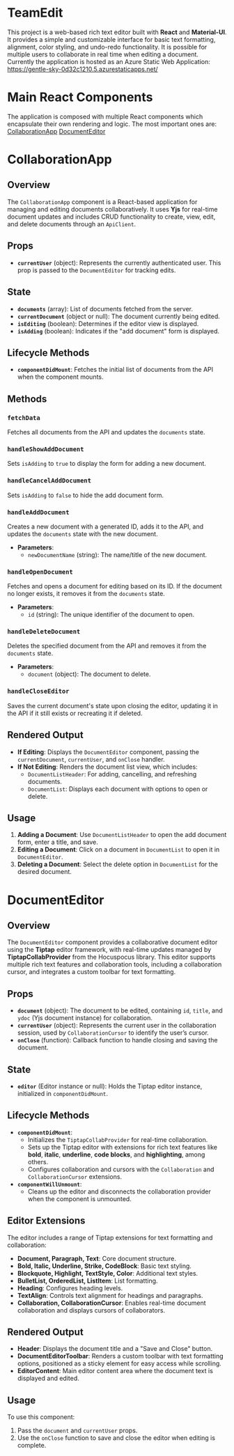 # TeamEdit
This project is a web-based rich text editor built with **React** and **Material-UI**. It provides a simple and customizable interface for basic text formatting, alignment, color styling, and undo-redo functionality. It is possible for multiple users to collaborate in real time when editing a document.
Currently the application is hosted as an Azure Static Web Application: https://gentle-sky-0d32c1210.5.azurestaticapps.net/

# Main React Components
The application is composed with multiple React components which encapsulate their own rendering and logic. The most important ones are:
[CollaborationApp](#CollaborationApp)
[DocumentEditor](#DocumentEditor)

# CollaborationApp

## Overview

The `CollaborationApp` component is a React-based application for managing and editing documents collaboratively. It uses **Yjs** for real-time document updates and includes CRUD functionality to create, view, edit, and delete documents through an `ApiClient`.

## Props

-   **`currentUser`** (object): Represents the currently authenticated user. This prop is passed to the `DocumentEditor` for tracking edits.

## State

-   **`documents`** (array): List of documents fetched from the server.
-   **`currentDocument`** (object or null): The document currently being edited.
-   **`isEditing`** (boolean): Determines if the editor view is displayed.
-   **`isAdding`** (boolean): Indicates if the "add document" form is displayed.

## Lifecycle Methods

-   **`componentDidMount`**: Fetches the initial list of documents from the API when the component mounts.

## Methods

### `fetchData`

Fetches all documents from the API and updates the `documents` state.

### `handleShowAddDocument`

Sets `isAdding` to `true` to display the form for adding a new document.

### `handleCancelAddDocument`

Sets `isAdding` to `false` to hide the add document form.

### `handleAddDocument`

Creates a new document with a generated ID, adds it to the API, and updates the `documents` state with the new document.

-   **Parameters**:
    -   `newDocumentName` (string): The name/title of the new document.

### `handleOpenDocument`

Fetches and opens a document for editing based on its ID. If the document no longer exists, it removes it from the `documents` state.

-   **Parameters**:
    -   `id` (string): The unique identifier of the document to open.

### `handleDeleteDocument`

Deletes the specified document from the API and removes it from the `documents` state.

-   **Parameters**:
    -   `document` (object): The document to delete.

### `handleCloseEditor`

Saves the current document's state upon closing the editor, updating it in the API if it still exists or recreating it if deleted.

## Rendered Output

-   **If Editing**: Displays the `DocumentEditor` component, passing the `currentDocument`, `currentUser`, and `onClose` handler.
-   **If Not Editing**: Renders the document list view, which includes:
    -   `DocumentListHeader`: For adding, cancelling, and refreshing documents.
    -   `DocumentList`: Displays each document with options to open or delete.

## Usage

1.  **Adding a Document**: Use `DocumentListHeader` to open the add document form, enter a title, and save.
2.  **Editing a Document**: Click on a document in `DocumentList` to open it in `DocumentEditor`.
3.  **Deleting a Document**: Select the delete option in `DocumentList` for the desired document.

# DocumentEditor

## Overview

The `DocumentEditor` component provides a collaborative document editor using the **Tiptap** editor framework, with real-time updates managed by **TiptapCollabProvider** from the Hocuspocus library. This editor supports multiple rich text features and collaboration tools, including a collaboration cursor, and integrates a custom toolbar for text formatting.

## Props

-   **`document`** (object): The document to be edited, containing `id`, `title`, and `ydoc` (Yjs document instance) for collaboration.
-   **`currentUser`** (object): Represents the current user in the collaboration session, used by `CollaborationCursor` to identify the user’s cursor.
-   **`onClose`** (function): Callback function to handle closing and saving the document.

## State

-   **`editor`** (Editor instance or null): Holds the Tiptap editor instance, initialized in `componentDidMount`.

## Lifecycle Methods

-   **`componentDidMount`**:
    -   Initializes the `TiptapCollabProvider` for real-time collaboration.
    -   Sets up the Tiptap editor with extensions for rich text features like **bold**, **italic**, **underline**, **code blocks**, and **highlighting**, among others.
    -   Configures collaboration and cursors with the `Collaboration` and `CollaborationCursor` extensions.
-   **`componentWillUnmount`**:
    -   Cleans up the editor and disconnects the collaboration provider when the component is unmounted.

## Editor Extensions

The editor includes a range of Tiptap extensions for text formatting and collaboration:

-   **Document, Paragraph, Text**: Core document structure.
-   **Bold, Italic, Underline, Strike, CodeBlock**: Basic text styling.
-   **Blockquote, Highlight, TextStyle, Color**: Additional text styles.
-   **BulletList, OrderedList, ListItem**: List formatting.
-   **Heading**: Configures heading levels.
-   **TextAlign**: Controls text alignment for headings and paragraphs.
-   **Collaboration, CollaborationCursor**: Enables real-time document collaboration and displays cursors of collaborators.

## Rendered Output

-   **Header**: Displays the document title and a "Save and Close" button.
-   **DocumentEditorToolbar**: Renders a custom toolbar with text formatting options, positioned as a sticky element for easy access while scrolling.
-   **EditorContent**: Main editor content area where the document text is displayed and edited.

## Usage

To use this component:

1.  Pass the `document` and `currentUser` props.
2.  Use the `onClose` function to save and close the editor when editing is complete.